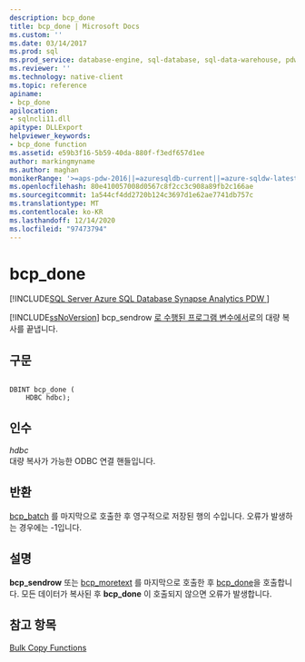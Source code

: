 ```yaml
---
description: bcp_done
title: bcp_done | Microsoft Docs
ms.custom: ''
ms.date: 03/14/2017
ms.prod: sql
ms.prod_service: database-engine, sql-database, sql-data-warehouse, pdw
ms.reviewer: ''
ms.technology: native-client
ms.topic: reference
apiname:
- bcp_done
apilocation:
- sqlncli11.dll
apitype: DLLExport
helpviewer_keywords:
- bcp_done function
ms.assetid: e59b3f16-5b59-40da-880f-f3edf657d1ee
author: markingmyname
ms.author: maghan
monikerRange: '>=aps-pdw-2016||=azuresqldb-current||=azure-sqldw-latest||>=sql-server-2016||>=sql-server-linux-2017||=azuresqldb-mi-current'
ms.openlocfilehash: 80e410057008d0567c8f2cc3c908a89fb2c166ae
ms.sourcegitcommit: 1a544cf4dd2720b124c3697d1e62ae7741db757c
ms.translationtype: MT
ms.contentlocale: ko-KR
ms.lasthandoff: 12/14/2020
ms.locfileid: "97473794"
---
```

# <a name="bcp_done"></a>bcp_done
[!INCLUDE[SQL Server Azure SQL Database Synapse Analytics PDW ](../../includes/applies-to-version/sql-asdb-asdbmi-asa-pdw.md)]

  [!INCLUDE[ssNoVersion](../../includes/ssnoversion-md.md)] bcp_sendrow [로 수행된 프로그램 변수에서](../../relational-databases/native-client-odbc-extensions-bulk-copy-functions/bcp-sendrow.md)로의 대량 복사를 끝냅니다.  
  
## <a name="syntax"></a>구문  
  
```  
  
DBINT bcp_done (  
    HDBC hdbc);  
```  
  
## <a name="arguments"></a>인수  
 *hdbc*  
 대량 복사가 가능한 ODBC 연결 핸들입니다.  
  
## <a name="returns"></a>반환  
 [bcp_batch](../../relational-databases/native-client-odbc-extensions-bulk-copy-functions/bcp-batch.md) 를 마지막으로 호출한 후 영구적으로 저장된 행의 수입니다. 오류가 발생하는 경우에는 -1입니다.  
  
## <a name="remarks"></a>설명  
 **bcp_sendrow** 또는 [bcp_moretext](../../relational-databases/native-client-odbc-extensions-bulk-copy-functions/bcp-sendrow.md) 를 마지막으로 호출한 후 [bcp_done](../../relational-databases/native-client-odbc-extensions-bulk-copy-functions/bcp-moretext.md)을 호출합니다. 모든 데이터가 복사된 후 **bcp_done** 이 호출되지 않으면 오류가 발생합니다.  
  
## <a name="see-also"></a>참고 항목  
 [Bulk Copy Functions](../../relational-databases/native-client-odbc-extensions-bulk-copy-functions/sql-server-driver-extensions-bulk-copy-functions.md)  
  
  
